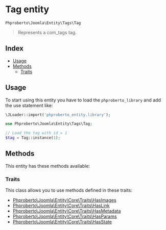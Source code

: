 # Tag entity 

`Phproberto\Joomla\Entity\Tags\Tag`

> Represents a com_tags tag.

## Index <a id="index"></a>

* [Usage](#usage)
* [Methods](#methods)
    * [Traits](#traits)

## Usage <a id="usage"></a>

To start using this entity you have to load the `phproberto_library` and add the use statement like:

```php
\JLoader::import('phproberto_entity.library');

use Phproberto\Joomla\Entity\Tags\Tag;

// Load the tag with id = 1
$tag = Tag::instance(1);
```

## Methods <a id="methods"></a>

This entity has these methods available:

### Traits <a id="traits"></a>

This class allows you to use methods defined in these traits:

* [Phproberto\Joomla\Entity\Core\Traits\HasImages](../Core/Traits/HasImages.md)
* [Phproberto\Joomla\Entity\Core\Traits\HasLink](../Core/Traits/HasLink.md)
* [Phproberto\Joomla\Entity\Core\Traits\HasMetadata](../Core/Traits/HasMetadata.md)
* [Phproberto\Joomla\Entity\Core\Traits\HasParams](../Core/Traits/HasParams.md)
* [Phproberto\Joomla\Entity\Core\Traits\HasState](../Core/Traits/HasState.md)
